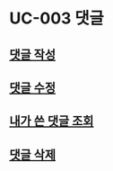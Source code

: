 # UC-003 댓글

## [댓글 작성](undefined.md)

## [댓글 수정](undefined-1.md)

## [내가 쓴 댓글 조회](undefined-2.md)

## [댓글 삭제](undefined-3.md)
